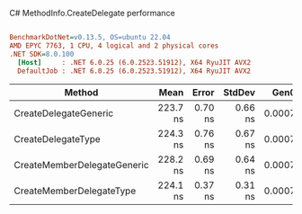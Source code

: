 C# MethodInfo.CreateDelegate performance
``` ini

BenchmarkDotNet=v0.13.5, OS=ubuntu 22.04
AMD EPYC 7763, 1 CPU, 4 logical and 2 physical cores
.NET SDK=8.0.100
  [Host]     : .NET 6.0.25 (6.0.2523.51912), X64 RyuJIT AVX2
  DefaultJob : .NET 6.0.25 (6.0.2523.51912), X64 RyuJIT AVX2


```
|                      Method |     Mean |   Error |  StdDev |   Gen0 | Allocated |
|---------------------------- |---------:|--------:|--------:|-------:|----------:|
|       CreateDelegateGeneric | 223.7 ns | 0.70 ns | 0.66 ns | 0.0007 |      64 B |
|          CreateDelegateType | 224.3 ns | 0.76 ns | 0.67 ns | 0.0007 |      64 B |
| CreateMemberDelegateGeneric | 228.2 ns | 0.69 ns | 0.64 ns | 0.0007 |      64 B |
|    CreateMemberDelegateType | 224.1 ns | 0.37 ns | 0.31 ns | 0.0007 |      64 B |
